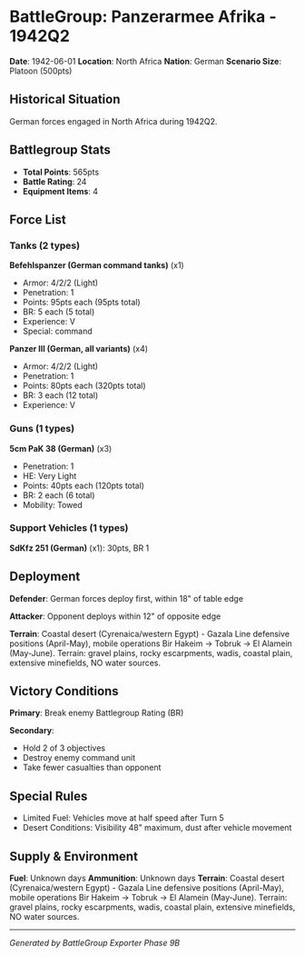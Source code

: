 # BattleGroup: Panzerarmee Afrika - 1942Q2

**Date**: 1942-06-01
**Location**: North Africa
**Nation**: German
**Scenario Size**: Platoon (500pts)

## Historical Situation

German forces engaged in North Africa during 1942Q2.

## Battlegroup Stats

- **Total Points**: 565pts
- **Battle Rating**: 24
- **Equipment Items**: 4

## Force List

### Tanks (2 types)

**Befehlspanzer (German command tanks)** (x1)
- Armor: 4/2/2 (Light)
- Penetration: 1
- Points: 95pts each (95pts total)
- BR: 5 each (5 total)
- Experience: V
- Special: command

**Panzer III (German, all variants)** (x4)
- Armor: 4/2/2 (Light)
- Penetration: 1
- Points: 80pts each (320pts total)
- BR: 3 each (12 total)
- Experience: V

### Guns (1 types)

**5cm PaK 38 (German)** (x3)
- Penetration: 1
- HE: Very Light
- Points: 40pts each (120pts total)
- BR: 2 each (6 total)
- Mobility: Towed

### Support Vehicles (1 types)

**SdKfz 251 (German)** (x1): 30pts, BR 1

## Deployment

**Defender**: German forces deploy first, within 18" of table edge

**Attacker**: Opponent deploys within 12" of opposite edge

**Terrain**: Coastal desert (Cyrenaica/western Egypt) - Gazala Line defensive positions (April-May), mobile operations Bir Hakeim → Tobruk → El Alamein (May-June). Terrain: gravel plains, rocky escarpments, wadis, coastal plain, extensive minefields, NO water sources.

## Victory Conditions

**Primary**: Break enemy Battlegroup Rating (BR)

**Secondary**:
- Hold 2 of 3 objectives
- Destroy enemy command unit
- Take fewer casualties than opponent

## Special Rules

- Limited Fuel: Vehicles move at half speed after Turn 5
- Desert Conditions: Visibility 48" maximum, dust after vehicle movement

## Supply & Environment

**Fuel**: Unknown days
**Ammunition**: Unknown days
**Terrain**: Coastal desert (Cyrenaica/western Egypt) - Gazala Line defensive positions (April-May), mobile operations Bir Hakeim → Tobruk → El Alamein (May-June). Terrain: gravel plains, rocky escarpments, wadis, coastal plain, extensive minefields, NO water sources.

---

*Generated by BattleGroup Exporter Phase 9B*
